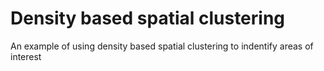 # Density based spatial clustering

An example of using density based spatial clustering to indentify areas of interest
